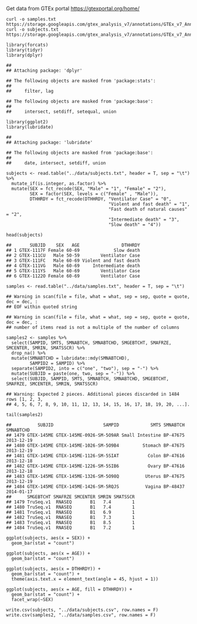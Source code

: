 Get data from GTEx portal <https://gtexportal.org/home/>

    curl -o samples.txt https://storage.googleapis.com/gtex_analysis_v7/annotations/GTEx_v7_Annotations_SampleAttributesDS.txt
    curl -o subjects.txt https://storage.googleapis.com/gtex_analysis_v7/annotations/GTEx_v7_Annotations_SubjectPhenotypesDS.txt

    library(forcats)
    library(tidyr)
    library(dplyr)

    ## 
    ## Attaching package: 'dplyr'

    ## The following objects are masked from 'package:stats':
    ## 
    ##     filter, lag

    ## The following objects are masked from 'package:base':
    ## 
    ##     intersect, setdiff, setequal, union

    library(ggplot2)
    library(lubridate)

    ## 
    ## Attaching package: 'lubridate'

    ## The following objects are masked from 'package:base':
    ## 
    ##     date, intersect, setdiff, union

    subjects <- read.table("../data/subjects.txt", header = T, sep = "\t") %>%
      mutate_if(is.integer, as.factor) %>%
      mutate(SEX = fct_recode(SEX, "Male" = "1", "Female" = "2"),
             SEX = factor(SEX, levels = c("Female" , "Male")),
             DTHHRDY = fct_recode(DTHHRDY, "Ventilator Case" = "0",
                                           "Violent and fast death" = "1",
                                           "Fast death of natural causes" = "2",
                                           "Intermediate death" = "3",
                                           "Slow death" = "4"))

    head(subjects)

    ##       SUBJID    SEX   AGE                DTHHRDY
    ## 1 GTEX-1117F Female 60-69             Slow death
    ## 2 GTEX-111CU   Male 50-59        Ventilator Case
    ## 3 GTEX-111FC   Male 60-69 Violent and fast death
    ## 4 GTEX-111VG   Male 60-69     Intermediate death
    ## 5 GTEX-111YS   Male 60-69        Ventilator Case
    ## 6 GTEX-1122O Female 60-69        Ventilator Case

    samples <- read.table("../data/samples.txt", header = T, sep = "\t") 

    ## Warning in scan(file = file, what = what, sep = sep, quote = quote, dec = dec, :
    ## EOF within quoted string

    ## Warning in scan(file = file, what = what, sep = sep, quote = quote, dec = dec, :
    ## number of items read is not a multiple of the number of columns

    samples2 <- samples %>%
      select(SAMPID, SMTS, SMNABTCH, SMNABTCHD, SMGEBTCHT, SMAFRZE, SMCENTER, SMRIN, SMATSSCR) %>%
      drop_na() %>%
      mutate(SMNABTCHD = lubridate::mdy(SMNABTCHD),
             SAMPID2 = SAMPID) %>%
      separate(SAMPID2, into = c("one", "two"), sep = "-") %>%
      mutate(SUBJID = paste(one, two, sep = "-")) %>%
      select(SUBJID, SAMPID, SMTS, SMNABTCH, SMNABTCHD, SMGEBTCHT, SMAFRZE, SMCENTER, SMRIN, SMATSSCR) 

    ## Warning: Expected 2 pieces. Additional pieces discarded in 1484 rows [1, 2, 3,
    ## 4, 5, 6, 7, 8, 9, 10, 11, 12, 13, 14, 15, 16, 17, 18, 19, 20, ...].

    tail(samples2)

    ##          SUBJID                   SAMPID            SMTS SMNABTCH  SMNABTCHD
    ## 1479 GTEX-145ME GTEX-145ME-0926-SM-5O9AR Small Intestine BP-47675 2013-12-19
    ## 1480 GTEX-145ME GTEX-145ME-1026-SM-5O9B4         Stomach BP-47675 2013-12-19
    ## 1481 GTEX-145ME GTEX-145ME-1126-SM-5SIAT           Colon BP-47616 2013-12-18
    ## 1482 GTEX-145ME GTEX-145ME-1226-SM-5SIB6           Ovary BP-47616 2013-12-18
    ## 1483 GTEX-145ME GTEX-145ME-1326-SM-5O98Q          Uterus BP-47675 2013-12-19
    ## 1484 GTEX-145ME GTEX-145ME-1426-SM-5RQJS          Vagina BP-48437 2014-01-17
    ##      SMGEBTCHT SMAFRZE SMCENTER SMRIN SMATSSCR
    ## 1479 TruSeq.v1  RNASEQ       B1   7.4        1
    ## 1480 TruSeq.v1  RNASEQ       B1   7.4        1
    ## 1481 TruSeq.v1  RNASEQ       B1   6.9        1
    ## 1482 TruSeq.v1  RNASEQ       B1   7.3        1
    ## 1483 TruSeq.v1  RNASEQ       B1   8.5        1
    ## 1484 TruSeq.v1  RNASEQ       B1   7.2        1

    ggplot(subjects, aes(x = SEX)) +
      geom_bar(stat = "count")

    ggplot(subjects, aes(x = AGE)) +
      geom_bar(stat = "count")

    ggplot(subjects, aes(x = DTHHRDY)) +
      geom_bar(stat = "count") +
      theme(axis.text.x = element_text(angle = 45, hjust = 1)) 

    ggplot(subjects, aes(x = AGE, fill = DTHHRDY)) +
      geom_bar(stat = "count") +
      facet_wrap(~SEX)

    write.csv(subjects, "../data/subjects.csv", row.names = F)
    write.csv(samples2, "../data/samples.csv", row.names = F)
